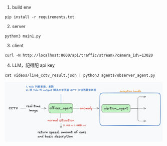 
1. build env 
```
pip install -r requirements.txt
```
2. server
```
python3 main1.py 
```
3. client
 ```
curl -N http://localhost:8000/api/traffic/stream\?camera_id\=13020
 ```

4. LLM，記得配 api key

```
cat videos/live_cctv_result.json | python3 agents/observer_agent.py
```

![architecture](./docs/architecture.png)